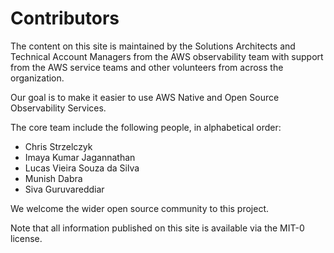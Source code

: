 # Contributors

The content on this site is maintained by the Solutions Architects and Technical Account Managers from the
AWS observability team with support from the AWS service teams and other
volunteers from across the organization.

Our goal is to make it easier to use AWS Native and Open Source Observability Services.

The core team include the following people, in alphabetical order:

* Chris Strzelczyk
* Imaya Kumar Jagannathan
* Lucas Vieira Souza da Silva
* Munish Dabra
* Siva Guruvareddiar

We welcome the wider open source community to this project.

Note that all information published on this site is available via the
MIT-0 license.
